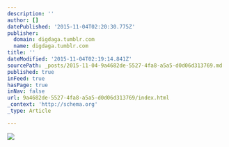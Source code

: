 ```yaml
---
description: ''
author: []
datePublished: '2015-11-04T02:20:30.775Z'
publisher:
  domain: digdaga.tumblr.com
  name: digdaga.tumblr.com
title: ''
dateModified: '2015-11-04T02:19:14.841Z'
sourcePath: _posts/2015-11-04-9a4682de-5527-4fa8-a5a5-d0d06d313769.md
published: true
inFeed: true
hasPage: true
inNav: false
url: 9a4682de-5527-4fa8-a5a5-d0d06d313769/index.html
_context: 'http://schema.org'
_type: Article

---
```

![](http://40.media.tumblr.com/tumblr_lwdb26uNQP1qhop1zo1_1280.jpg)